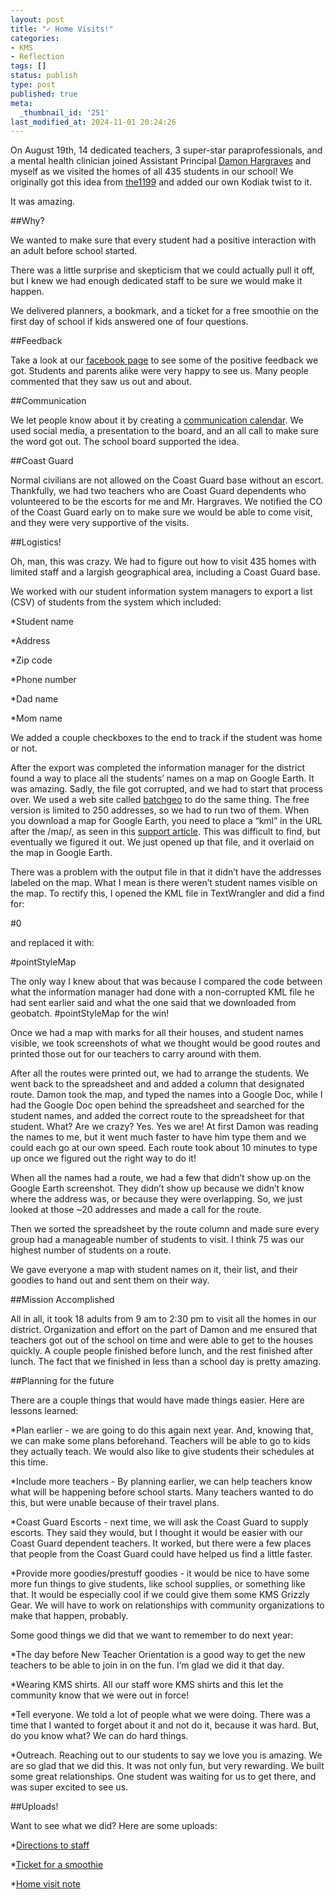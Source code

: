 ```yaml
---
layout: post
title: "✓ Home Visits!"
categories:
- KMS
- Reflection
tags: []
status: publish
type: post
published: true
meta:
  _thumbnail_id: '251'
last_modified_at: 2024-11-01 20:24:26
---
```


On August 19th, 14 dedicated teachers, 3 super-star paraprofessionals, and a mental health clinician joined Assistant Principal 
[Damon Hargraves](http://twitter.com/damonhargraves) and myself as we visited the homes of all 435 students in our school! We originally got this idea from 
[the1199](https://instagram.com/p/5whI_fgAS4/) and added our own Kodiak twist to it.


It was amazing.


##Why?



We wanted to make sure that every student had a positive interaction with an adult before school started.


There was a little surprise and skepticism that we could actually pull it off, but I knew we had enough dedicated staff to be sure we would make it happen.


We delivered planners, a bookmark, and a ticket for a free smoothie on the first day of school if kids answered one of four questions.


##Feedback



Take a look at our 
[facebook page](http://facebook.com/kodiakmiddleschool) to see some of the positive feedback we got. Students and parents alike were very happy to see us. Many people commented that they saw us out and about.


##Communication



We let people know about it by creating a 
[communication calendar](http://transformativeprincipal.org/jethrojonescomuploads/smcalendarhv.pdf). We used social media, a presentation to the board, and an all call to make sure the word got out. The school board supported the idea.


##Coast Guard



Normal civilians are not allowed on the Coast Guard base without an escort. Thankfully, we had two teachers who are Coast Guard dependents who volunteered to be the escorts for me and Mr. Hargraves. We notified the CO of the Coast Guard early on to make sure we would be able to come visit, and they were very supportive of the visits.


##Logistics!



Oh, man, this was crazy. We had to figure out how to visit 435 homes with limited staff and a largish geographical area, including a Coast Guard base.


We worked with our student information system managers to export a list (CSV) of students from the system which included:


*Student name


*Address


*Zip code


*Phone number


*Dad name


*Mom name


We added a couple checkboxes to the end to track if the student was home or not.


After the export was completed the information manager for the district found a way to place all the students’ names on a map on Google Earth. It was amazing. Sadly, the file got corrupted, and we had to start that process over. We used a web site called 
[batchgeo](https://batchgeo.com) to do the same thing. The free version is limited to 250 addresses, so we had to run two of them. When you download a map for Google Earth, you need to place a “kml” in the URL after the /map/, as seen in this 
[support article](http://support.batchgeo.com/customer/portal/articles/1457646-exporting-map-data). This was difficult to find, but eventually we figured it out. We just opened up that file, and it overlaid on the map in Google Earth.


There was a problem with the output file in that it didn’t have the addresses labeled on the map. What I mean is there weren’t student names visible on the map. To rectify this, I opened the KML file in TextWrangler and did a find for:


<styleUrl>#0</styleUrl>


and replaced it with:


<styleUrl>#pointStyleMap</styleUrl>


The only way I knew about that was because I compared the code between what the information manager had done with a non-corrupted KML file he had sent earlier said and what the one said that we downloaded from geobatch. #pointStyleMap for the win!


Once we had a map with marks for all their houses, and student names visible, we took screenshots of what we thought would be good routes and printed those out for our teachers to carry around with them.


After all the routes were printed out, we had to arrange the students. We went back to the spreadsheet and and added a column that designated route. Damon took the map, and typed the names into a Google Doc, while I had the Google Doc open behind the spreadsheet and searched for the student names, and added the correct route to the spreadsheet for that student. What? Are we crazy? Yes. Yes we are! At first Damon was reading the names to me, but it went much faster to have him type them and we could each go at our own speed. Each route took about 10 minutes to type up once we figured out the right way to do it!


When all the names had a route, we had a few that didn’t show up on the Google Earth screenshot. They didn’t show up because we didn’t know where the address was, or because they were overlapping. So, we just looked at those ~20 addresses and made a call for the route.


Then we sorted the spreadsheet by the route column and made sure every group had a manageable number of students to visit. I think 75 was our highest number of students on a route.


We gave everyone a map with student names on it, their list, and their goodies to hand out and sent them on their way.


##Mission Accomplished



All in all, it took 18 adults from 9 am to 2:30 pm to visit all the homes in our district. Organization and effort on the part of Damon and me ensured that teachers got out of the school on time and were able to get to the houses quickly. A couple people finished before lunch, and the rest finished after lunch. The fact that we finished in less than a school day is pretty amazing.


##Planning for the future



There are a couple things that would have made things easier. Here are lessons learned:


*Plan earlier - we are going to do this again next year. And, knowing that, we can make some plans beforehand. Teachers will be able to go to kids they actually teach. We would also like to give students their schedules at this time.


*Include more teachers - By planning earlier, we can help teachers know what will be happening before school starts. Many teachers wanted to do this, but were unable because of their travel plans.


*Coast Guard Escorts - next time, we will ask the Coast Guard to supply escorts. They said they would, but I thought it would be easier with our Coast Guard dependent teachers. It worked, but there were a few places that people from the Coast Guard could have helped us find a little faster.


*Provide more goodies/prestuff goodies - it would be nice to have some more fun things to give students, like school supplies, or something like that. It would be especially cool if we could give them some KMS Grizzly Gear. We will have to work on relationships with community organizations to make that happen, probably.


Some good things we did that we want to remember to do next year:


*The day before New Teacher Orientation is a good way to get the new teachers to be able to join in on the fun. I’m glad we did it that day.


*Wearing KMS shirts. All our staff wore KMS shirts and this let the community know that we were out in force!


*Tell everyone. We told a lot of people what we were doing. There was a time that I wanted to forget about it and not do it, because it was hard. But, do you know what? We can do hard things.


*Outreach. Reaching out to our students to say we love you is amazing. We are so glad that we did this. It was not only fun, but very rewarding. We built some great relationships. One student was waiting for us to get there, and was super excited to see us.


##Uploads!



Want to see what we did? Here are some uploads:


*[Directions to staff](http://transformativeprincipal.org/jethrojonescomuploads/DirectionsforStaff.pdf)


*[Ticket for a smoothie](http://transformativeprincipal.org/jethrojonescomuploads/Home%20Visit%20Ticket.pdf)


*[Home visit note](http://transformativeprincipal.org/jethrojonescomuploads/HomeVisitNote.pdf)
